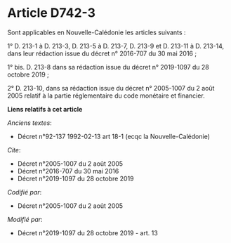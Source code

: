 # Article D742-3

Sont applicables en Nouvelle-Calédonie les articles suivants : 

1° D. 213-1 à D. 213-3, D. 213-5 à D. 213-7, D. 213-9 et D. 213-11 à D. 213-14, dans leur rédaction issue du décret n°
2016-707 du 30 mai 2016 ; 

1° bis. D. 213-8 dans sa rédaction issue du décret n° 2019-1097 du 28 octobre 2019 ; 

2° D. 213-10, dans sa rédaction issue du décret n° 2005-1007 du 2 août 2005 relatif à la partie réglementaire du code
monétaire et financier.

**Liens relatifs à cet article**

_Anciens textes_:

  - Décret n°92-137 1992-02-13 art 18-1 (ecqc la Nouvelle-Calédonie)

_Cite_:

  - Décret n°2005-1007 du 2 août 2005
  - Décret n°2016-707 du 30 mai 2016
  - Décret n°2019-1097 du 28 octobre 2019

_Codifié par_:

  - Décret n°2005-1007 du 2 août 2005

_Modifié par_:

  - Décret n°2019-1097 du 28 octobre 2019 - art. 13
